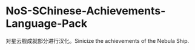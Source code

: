 # NoS-SChinese-Achievements-Language-Pack
对星云舰成就部分进行汉化。Sinicize the achievements of the Nebula Ship.
